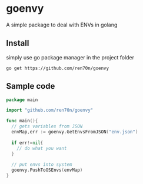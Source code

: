 # goenvy
A simple package to deal with ENVs in golang

## Install
simply use go package manager in the project folder
```
go get https://github.com/ren70n/goenvy
```

## Sample code
```go
package main

import "github.com/ren70n/goenvy"

func main(){
  // gets variables from JSON
  envMap,err := goenvy.GetEnvsFromJSON("env.json")
  
  if err!=nil{
    // do what you want
  }
  
  // put envs into system
  goenvy.PushToOSEnvs(envMap)
}
```
